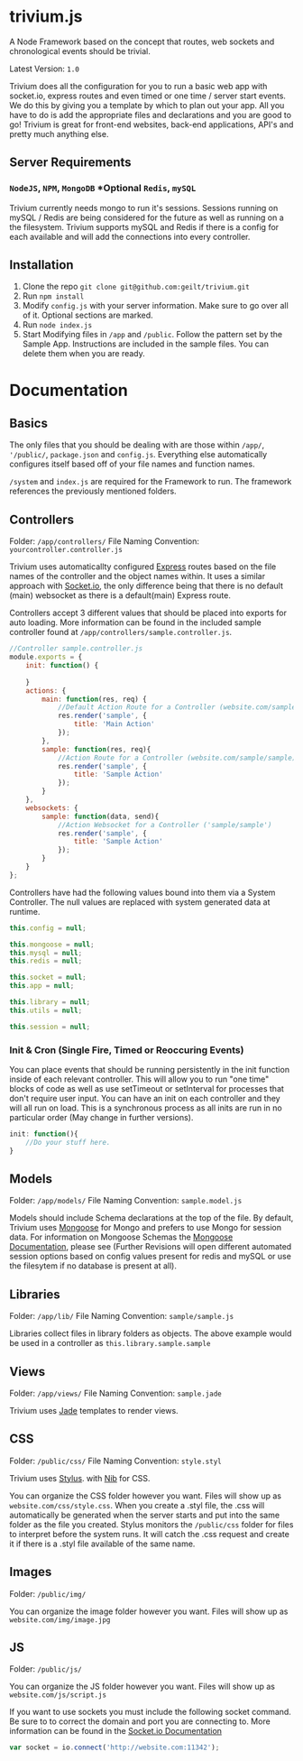 trivium.js
=======

A Node Framework based on the concept that routes, web sockets and chronological events should be trivial.

Latest Version: `1.0`

Trivium does all the configuration for you to run a basic web app with socket.io, express routes and even timed or one time / server start events. We do this by giving you a template by which to plan out your app. All you have to do is add the appropriate files and declarations and you are good to go! Trivium is great for front-end websites, back-end applications, API's and pretty much anything else.

## Server Requirements
### `NodeJS`, `NPM`, `MongoDB` *Optional `Redis`, `mySQL`
Trivium currently needs mongo to run it's sessions. Sessions running on mySQL / Redis are being considered for the future as well as running on a the filesystem. Trivium supports mySQL and Redis if there is a config for each available and will add the connections into every controller.

## Installation
1. Clone the repo `git clone git@github.com:geilt/trivium.git`
2. Run `npm install`
3. Modify `config.js` with your server information. Make sure to go over all of it. Optional sections are marked.
4. Run `node index.js`
5. Start Modifying files in `/app` and `/public`. Follow the pattern set by the Sample App. Instructions are included in the sample files. You can delete them when you are ready. 

# Documentation
## Basics
The only files that you should be dealing with are those within `/app/`, `'/public/`, `package.json` and `config.js`. Everything else automatically configures itself based off of your file names and function names.

`/system` and `index.js` are required for the Framework to run. The framework references the previously mentioned folders.

## Controllers

Folder: `/app/controllers/` File Naming Convention: `yourcontroller.controller.js`

Trivium uses automaticallty configured [Express](https://github.com/visionmedia/express) routes based on the file names of the controller and the object names within. It uses a similar approach with [Socket.io](https://github.com/learnboost/socket.io/), the only difference being that there is no default (main) websocket as there is a default(main) Express route.

Controllers accept 3 different values that should be placed into exports for auto loading. More information can be found in the included sample controller found at `/app/controllers/sample.controller.js`.
```js
//Controller sample.controller.js
module.exports = {
	init: function() {
	
	}
	actions: {
		main: function(res, req) {
			//Default Action Route for a Controller (website.com/sample)
			res.render('sample', {
				title: 'Main Action'
			});
		},
		sample: function(res, req){
			//Action Route for a Controller (website.com/sample/sample)
			res.render('sample', {
				title: 'Sample Action'
			});
		}
	}, 
	websockets: {
		sample: function(data, send){
			//Action Websocket for a Controller ('sample/sample')
			res.render('sample', {
				title: 'Sample Action'
			});
		}
	}
};
```

Controllers have had the following values bound into them via a System Controller. The null values are replaced with system generated data at runtime.

```js
this.config = null;

this.mongoose = null;
this.mysql = null;
this.redis = null;

this.socket = null;
this.app = null;

this.library = null;
this.utils = null;

this.session = null;
```

### Init & Cron (Single Fire, Timed or Reoccuring Events)

You can place events that should be running persistently in the init function inside of each relevant controller. This will allow you to run "one time" blocks of code as well as use setTimeout or setInterval for processes that don't require user input. You can have an init on each controller and they will all run on load. This is a synchronous process as all inits are run in no particular order (May change in further versions).

```js
init: function(){
	//Do your stuff here.	
}
```

## Models

Folder: `/app/models/` File Naming Convention: `sample.model.js`

Models should include Schema declarations at the top of the file. By default, Trivium uses [Mongoose](https://github.com/learnboost/mongoose/) for Mongo and prefers to use Mongo for session data. For information on Mongoose Schemas the [Mongoose Documentation](http://mongoosejs.com/), please see (Further Revisions will open different automated session options based on config values present for redis and mySQL or use the filesytem if no database is present at all).

## Libraries

Folder: `/app/lib/` File Naming Convention: `sample/sample.js`

Libraries collect files in library folders as objects. The above example would be used in a controller as `this.library.sample.sample`

## Views

Folder: `/app/views/` File Naming Convention: `sample.jade`

Trivium uses [Jade](https://github.com/visionmedia/jade) templates to render views.

## CSS

Folder: `/public/css/` File Naming Convention: `style.styl`

Trivium uses [Stylus](https://github.com/learnboost/stylus). with [Nib](https://github.com/visionmedia/nib) for CSS.

You can organize the CSS folder however you want. Files will show up as `website.com/css/style.css`. When you create a .styl file, the .css will automatically be generated when the server starts and put into the same folder as the file you created. Stylus monitors the `/public/css` folder for files to interpret before the system runs. It will catch the .css request and create it if there is a .styl file available of the same name. 

## Images

Folder: `/public/img/`

You can organize the image folder however you want. Files will show up as `website.com/img/image.jpg`

## JS

Folder: `/public/js/`

You can organize the JS folder however you want. Files will show up as `website.com/js/script.js`

If you want to use sockets you must include the following socket command. Be sure to to correct the domain and port you are connecting to. More information can be found in the [Socket.io Documentation](http://socket.io/#how-to-use)

```js
var socket = io.connect('http://website.com:11342');
```